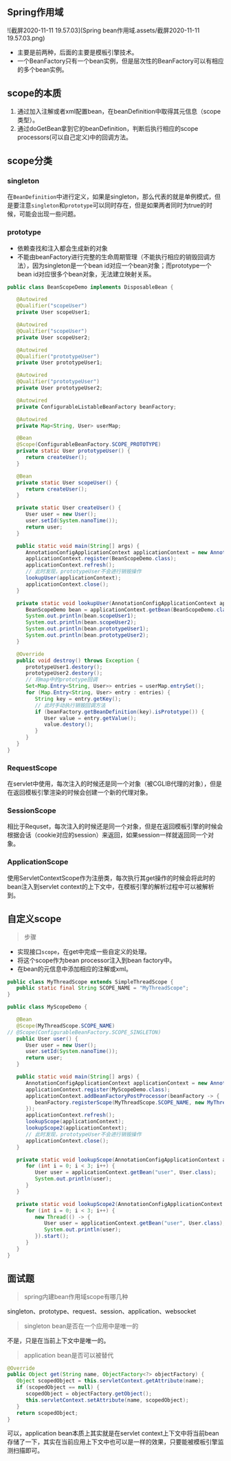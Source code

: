 ## Spring作用域

![截屏2020-11-11 19.57.03](Spring bean作用域.assets/截屏2020-11-11 19.57.03.png)

- 主要是前两种，后面的主要是模板引擎技术。
- 一个BeanFactory只有一个bean实例，但是层次性的BeanFactory可以有相应的多个bean实例。

## scope的本质

1. 通过加入注解或者xml配置bean，在beanDefinition中取得其元信息（scope类型）。
2. 通过doGetBean拿到它的beanDefinition，判断后执行相应的scope processors(可以自己定义)中的回调方法。



## scope分类

### singleton

在`BeanDefinition`中进行定义，如果是singleton，那么代表的就是单例模式，但是要注意`singleton`和`prototype`可以同时存在，但是如果两者同时为true的时候，可能会出现一些问题。

### prototype

- 依赖查找和注入都会生成新的对象
- 不能由beanFactory进行完整的生命周期管理（不能执行相应的销毁回调方法），因为singleton是一个bean id对应一个bean对象；而prototype一个bean id对应很多个bean对象，无法建立映射关系。

```java
public class BeanScopeDemo implements DisposableBean {

   @Autowired
   @Qualifier("scopeUser")
   private User scopeUser1;

   @Autowired
   @Qualifier("scopeUser")
   private User scopeUser2;

   @Autowired
   @Qualifier("prototypeUser")
   private User prototypeUser1;

   @Autowired
   @Qualifier("prototypeUser")
   private User prototypeUser2;

   @Autowired
   private ConfigurableListableBeanFactory beanFactory;

   @Autowired
   private Map<String, User> userMap;

   @Bean
   @Scope(ConfigurableBeanFactory.SCOPE_PROTOTYPE)
   private static User prototypeUser() {
      return createUser();
   }

   @Bean
   private static User scopeUser() {
      return createUser();
   }

   private static User createUser() {
      User user = new User();
      user.setId(System.nanoTime());
      return user;
   }

   public static void main(String[] args) {
      AnnotationConfigApplicationContext applicationContext = new AnnotationConfigApplicationContext();
      applicationContext.register(BeanScopeDemo.class);
      applicationContext.refresh();
      // 此时发现，prototypeUser不会进行销毁操作
      lookupUser(applicationContext);
      applicationContext.close();
   }

   private static void lookupUser(AnnotationConfigApplicationContext applicationContext) {
      BeanScopeDemo bean = applicationContext.getBean(BeanScopeDemo.class);
      System.out.println(bean.scopeUser1);
      System.out.println(bean.scopeUser2);
      System.out.println(bean.prototypeUser1);
      System.out.println(bean.prototypeUser2);
   }

   @Override
   public void destroy() throws Exception {
      prototypeUser1.destory();
      prototypeUser2.destory();
      // 将map中的prototype回调
      Set<Map.Entry<String, User>> entries = userMap.entrySet();
      for (Map.Entry<String, User> entry : entries) {
         String key = entry.getKey();
         // 此时手动执行销毁回调方法
         if (beanFactory.getBeanDefinition(key).isPrototype()) {
            User value = entry.getValue();
            value.destory();
         }
      }
   }
}
```

### RequestScope

在servlet中使用，每次注入的时候还是同一个对象（被CGLIB代理的对象），但是在返回模板引擎渲染的时候会创建一个新的代理对象。

### SessionScope

相比于Requset，每次注入的时候还是同一个对象，但是在返回模板引擎的时候会根据会话（cookie对应的session）来返回，如果session一样就返回同一个对象。

### ApplicationScope

使用ServletContextScope作为注册类，每次执行其get操作的时候会将此时的bean注入到servlet context的上下文中，在模板引擎的解析过程中可以被解析到。

## 自定义scope

> 步骤

- 实现接口`scope`，在get中完成一些自定义的处理。
- 将这个scope作为bean processor注入到bean factory中。
- 在bean的元信息中添加相应的注解或xml。

```java
public class MyThreadScope extends SimpleThreadScope {
   public static final String SCOPE_NAME = "MyThreadScope";
}
```

```java
public class MyScopeDemo {

   @Bean
   @Scope(MyThreadScope.SCOPE_NAME)
// @Scope(ConfigurableBeanFactory.SCOPE_SINGLETON)
   public User user() {
      User user = new User();
      user.setId(System.nanoTime());
      return user;
   }

   public static void main(String[] args) {
      AnnotationConfigApplicationContext applicationContext = new AnnotationConfigApplicationContext();
      applicationContext.register(MyScopeDemo.class);
      applicationContext.addBeanFactoryPostProcessor(beanFactory -> {
         beanFactory.registerScope(MyThreadScope.SCOPE_NAME, new MyThreadScope());
      });
      applicationContext.refresh();
      lookupScope(applicationContext);
      lookupScope2(applicationContext);
      // 此时发现，prototypeUser不会进行销毁操作
      applicationContext.close();
   }

   private static void lookupScope(AnnotationConfigApplicationContext applicationContext) {
      for (int i = 0; i < 3; i++) {
         User user = applicationContext.getBean("user", User.class);
         System.out.println(user);
      }
   }

   private static void lookupScope2(AnnotationConfigApplicationContext applicationContext) {
      for (int i = 0; i < 3; i++) {
         new Thread(() -> {
            User user = applicationContext.getBean("user", User.class);
            System.out.println(user);
         }).start();
      }
   }
}
```

## 面试题

> spring内建bean作用域scope有哪几种

singleton、prototype、request、session、application、websocket

> singleton bean是否在一个应用中是唯一的

不是，只是在当前上下文中是唯一的。

> application bean是否可以被替代

```java
@Override
public Object get(String name, ObjectFactory<?> objectFactory) {
   Object scopedObject = this.servletContext.getAttribute(name);
   if (scopedObject == null) {
      scopedObject = objectFactory.getObject();
      this.servletContext.setAttribute(name, scopedObject);
   }
   return scopedObject;
}
```

可以，application bean本质上其实就是在servlet context上下文中将当前bean存储了一下，其实在当前应用上下文中也可以是一样的效果，只要能被模板引擎监测扫描即可。



























































